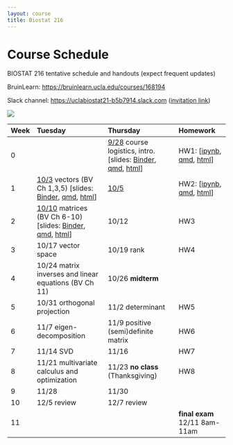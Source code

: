 ```yaml
---
layout: course
title: Biostat 216
---
```


# Course Schedule

BIOSTAT 216 tentative schedule and handouts (expect frequent updates)

BruinLearn: <https://bruinlearn.ucla.edu/courses/168194>

Slack channel: <https://uclabiostat21-b5b7914.slack.com> ([invitation link](https://join.slack.com/t/uclabiostat21-b5b7914/shared_invite/zt-23iha06v8-6q70awLd3bxUxqr6ggtJlg))

[![](https://mybinder.org/badge_logo.svg)](https://mybinder.org/v2/gh/ucla-biostat-216/2023fall.git/main)

| Week | Tuesday                                                                                                                                                                                                                                                                                                                                                                                                                                               | Thursday                                                                                                                                                                                                                                                                                                                                                                                                                                     | Homework                                                                                                                                                                                                                                                       |
|:----------------|:-------------------|:------------------|:----------------|
| 0    |                                                                                                                                                                                                                                                                                                                                                                                                                                                       | [9/28](https://ucla-biostat-216.github.io/2023fall/biostat216fall2023/2023/09/28/week0.html) course logistics, intro. [slides: [Binder](https://mybinder.org/v2/gh/ucla-biostat-216/2023fall.git/main?filepath=slides%2F01-intro%2F01-intro.ipynb), [qmd](https://raw.githubusercontent.com/ucla-biostat-216/2023fall/main/slides/01-intro/01-intro.qmd), [html](https://ucla-biostat-216.github.io/2023fall/slides/01-intro/01-intro.html)] | HW1: [[ipynb](https://raw.githubusercontent.com/ucla-biostat-216/2023fall/main/hw/hw1/hw1.ipynb), [qmd](https://raw.githubusercontent.com/ucla-biostat-216/2023fall/main/hw/hw1/hw1.qmd), [html](https://ucla-biostat-216.github.io/2023fall/hw/hw1/hw1.html)] |
| 1    | [10/3](https://ucla-biostat-216.github.io/2023fall/biostat216fall2023/2023/10/03/week1-day1.html) vectors (BV Ch 1,3,5) [slides: [Binder](https://mybinder.org/v2/gh/ucla-biostat-216/2023fall.git/main?filepath=slides%2F02-vector%2F02-vector.ipynb), [qmd](https://raw.githubusercontent.com/ucla-biostat-216/2023fall/main/slides/02-vector/02-vector.qmd), [html](https://ucla-biostat-216.github.io/2023fall/slides/02-vector/02-vector.html)]  | [10/5](https://ucla-biostat-216.github.io/2023fall/biostat216fall2023/2023/10/05/week1-day2.html)                                                                                                                                                                                                                                                                                                                                            | HW2: [[ipynb](https://raw.githubusercontent.com/ucla-biostat-216/2023fall/main/hw/hw2/hw2.ipynb), [qmd](https://raw.githubusercontent.com/ucla-biostat-216/2023fall/main/hw/hw2/hw2.qmd), [html](https://ucla-biostat-216.github.io/2023fall/hw/hw2/hw2.html)] |
| 2    | [10/10](https://ucla-biostat-216.github.io/2023fall/biostat216fall2023/2023/10/10/week2-day1.html) matrices (BV Ch 6-10) [slides: [Binder](https://mybinder.org/v2/gh/ucla-biostat-216/2023fall.git/main?filepath=slides%2F03-matrix%2F03-matrix.ipynb), [qmd](https://raw.githubusercontent.com/ucla-biostat-216/2023fall/main/slides/03-matrix/03-matrix.qmd), [html](https://ucla-biostat-216.github.io/2023fall/slides/03-matrix/03-matrix.html)] | 10/12                                                                                                                                                                                                                                                                                                                                                                                                                                        | HW3                                                                                                                                                                                                                                                            |
| 3    | 10/17 vector space                                                                                                                                                                                                                                                                                                                                                                                                                                    | 10/19 rank                                                                                                                                                                                                                                                                                                                                                                                                                                   | HW4                                                                                                                                                                                                                                                            |
| 4    | 10/24 matrix inverses and linear equations (BV Ch 11)                                                                                                                                                                                                                                                                                                                                                                                                 | 10/26 **midterm**                                                                                                                                                                                                                                                                                                                                                                                                                            |                                                                                                                                                                                                                                                                |
| 5    | 10/31 orthogonal projection                                                                                                                                                                                                                                                                                                                                                                                                                           | 11/2 determinant                                                                                                                                                                                                                                                                                                                                                                                                                             | HW5                                                                                                                                                                                                                                                            |
| 6    | 11/7 eigen-decomposition                                                                                                                                                                                                                                                                                                                                                                                                                              | 11/9 positive (semi)definite matrix                                                                                                                                                                                                                                                                                                                                                                                                          | HW6                                                                                                                                                                                                                                                            |
| 7    | 11/14 SVD                                                                                                                                                                                                                                                                                                                                                                                                                                             | 11/16                                                                                                                                                                                                                                                                                                                                                                                                                                        | HW7                                                                                                                                                                                                                                                            |
| 8    | 11/21 multivariate calculus and optimization                                                                                                                                                                                                                                                                                                                                                                                                          | 11/23 **no class** (Thanksgiving)                                                                                                                                                                                                                                                                                                                                                                                                            | HW8                                                                                                                                                                                                                                                            |
| 9    | 11/28                                                                                                                                                                                                                                                                                                                                                                                                                                                 | 11/30                                                                                                                                                                                                                                                                                                                                                                                                                                        |                                                                                                                                                                                                                                                                |
| 10   | 12/5 review                                                                                                                                                                                                                                                                                                                                                                                                                                           | 12/7 review                                                                                                                                                                                                                                                                                                                                                                                                                                  |                                                                                                                                                                                                                                                                |
| 11   |                                                                                                                                                                                                                                                                                                                                                                                                                                                       |                                                                                                                                                                                                                                                                                                                                                                                                                                              | **final exam** 12/11 8am-11am                                                                                                                                                                                                                                  |
